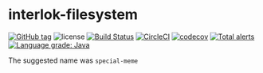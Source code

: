 # interlok-filesystem 

[![GitHub tag](https://img.shields.io/github/tag/adaptris/interlok-filesystem.svg)](https://github.com/adaptris/interlok-filesystem/tags) ![license](https://img.shields.io/github/license/adaptris/interlok-filesystem.svg) [![Build Status](https://travis-ci.org/adaptris/interlok-filesystem.svg?branch=develop)](https://travis-ci.org/adaptris/interlok-filesystem) [![CircleCI](https://circleci.com/gh/adaptris/interlok-filesystem/tree/develop.svg?style=svg)](https://circleci.com/gh/adaptris/interlok-filesystem/tree/develop) [![codecov](https://codecov.io/gh/adaptris/interlok-filesystem/branch/develop/graph/badge.svg)](https://codecov.io/gh/adaptris/interlok-filesystem) [![Total alerts](https://img.shields.io/lgtm/alerts/g/adaptris/interlok-filesystem.svg?logo=lgtm&logoWidth=18)](https://lgtm.com/projects/g/adaptris/interlok-filesystem/alerts/) [![Language grade: Java](https://img.shields.io/lgtm/grade/java/g/adaptris/interlok-filesystem.svg?logo=lgtm&logoWidth=18)](https://lgtm.com/projects/g/adaptris/interlok-filesystem/context:java)

The suggested name was `special-meme`
